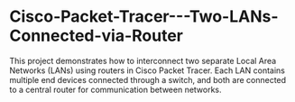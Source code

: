 # Cisco-Packet-Tracer---Two-LANs-Connected-via-Router
This project demonstrates how to interconnect two separate Local Area Networks (LANs) using routers in Cisco Packet Tracer. Each LAN contains multiple end devices connected through a switch, and both are connected to a central router for communication between networks.
